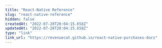```yaml
---
title: "React-Native Reference"
slug: "react-native-reference"
hidden: false
createdAt: "2022-07-28T20:04:15.658Z"
updatedAt: "2022-07-28T20:04:15.658Z"
type: "link"
link_url: "https://revenuecat.github.io/react-native-purchases-docs"
---
```

